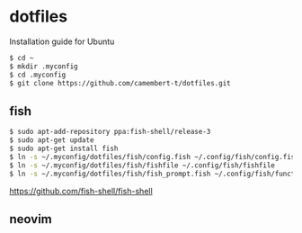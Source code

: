 # dotfiles
Installation guide for Ubuntu

```sh
$ cd ~
$ mkdir .myconfig
$ cd .myconfig
$ git clone https://github.com/camembert-t/dotfiles.git
```

## fish

```sh
$ sudo apt-add-repository ppa:fish-shell/release-3
$ sudo apt-get update
$ sudo apt-get install fish
$ ln -s ~/.myconfig/dotfiles/fish/config.fish ~/.config/fish/config.fish
$ ln -s ~/.myconfig/dotfiles/fish/fishfile ~/.config/fish/fishfile
$ ln -s ~/.myconfig/dotfiles/fish/fish_prompt.fish ~/.config/fish/functions/fish_prompt.fish
```
https://github.com/fish-shell/fish-shell

## neovim

